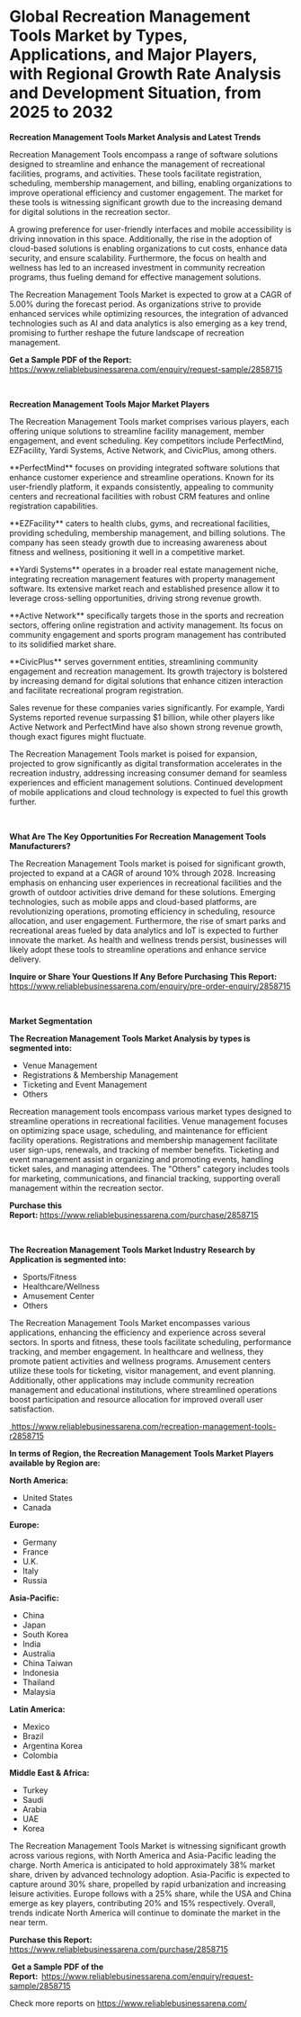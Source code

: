 <p><h1>Global Recreation Management Tools Market by Types, Applications, and Major Players, with Regional Growth Rate Analysis and Development Situation, from 2025 to 2032</h1></p><p><strong>Recreation Management Tools Market Analysis and Latest Trends</strong></p>
<p><p>Recreation Management Tools encompass a range of software solutions designed to streamline and enhance the management of recreational facilities, programs, and activities. These tools facilitate registration, scheduling, membership management, and billing, enabling organizations to improve operational efficiency and customer engagement. The market for these tools is witnessing significant growth due to the increasing demand for digital solutions in the recreation sector.</p><p>A growing preference for user-friendly interfaces and mobile accessibility is driving innovation in this space. Additionally, the rise in the adoption of cloud-based solutions is enabling organizations to cut costs, enhance data security, and ensure scalability. Furthermore, the focus on health and wellness has led to an increased investment in community recreation programs, thus fueling demand for effective management solutions.</p><p>The Recreation Management Tools Market is expected to grow at a CAGR of 5.00% during the forecast period. As organizations strive to provide enhanced services while optimizing resources, the integration of advanced technologies such as AI and data analytics is also emerging as a key trend, promising to further reshape the future landscape of recreation management.</p></p>
<p><strong>Get a Sample PDF of the Report:&nbsp;</strong> <a href="https://www.reliablebusinessarena.com/enquiry/request-sample/2858715?utm_campaign=2467&utm_medium=2&utm_source=Github&utm_content=ia&utm_term=12032025&utm_id=recreation-management-tools">https://www.reliablebusinessarena.com/enquiry/request-sample/2858715</a></p>
<p>&nbsp;</p>
<p><strong>Recreation Management Tools Major Market Players</strong></p>
<p><p>The Recreation Management Tools market comprises various players, each offering unique solutions to streamline facility management, member engagement, and event scheduling. Key competitors include PerfectMind, EZFacility, Yardi Systems, Active Network, and CivicPlus, among others.</p><p>**PerfectMind** focuses on providing integrated software solutions that enhance customer experience and streamline operations. Known for its user-friendly platform, it expands consistently, appealing to community centers and recreational facilities with robust CRM features and online registration capabilities.</p><p>**EZFacility** caters to health clubs, gyms, and recreational facilities, providing scheduling, membership management, and billing solutions. The company has seen steady growth due to increasing awareness about fitness and wellness, positioning it well in a competitive market.</p><p>**Yardi Systems** operates in a broader real estate management niche, integrating recreation management features with property management software. Its extensive market reach and established presence allow it to leverage cross-selling opportunities, driving strong revenue growth.</p><p>**Active Network** specifically targets those in the sports and recreation sectors, offering online registration and activity management. Its focus on community engagement and sports program management has contributed to its solidified market share.</p><p>**CivicPlus** serves government entities, streamlining community engagement and recreation management. Its growth trajectory is bolstered by increasing demand for digital solutions that enhance citizen interaction and facilitate recreational program registration.</p><p>Sales revenue for these companies varies significantly. For example, Yardi Systems reported revenue surpassing $1 billion, while other players like Active Network and PerfectMind have also shown strong revenue growth, though exact figures might fluctuate.</p><p>The Recreation Management Tools market is poised for expansion, projected to grow significantly as digital transformation accelerates in the recreation industry, addressing increasing consumer demand for seamless experiences and efficient management solutions. Continued development of mobile applications and cloud technology is expected to fuel this growth further.</p></p>
<p>&nbsp;</p>
<p><strong>What Are The Key Opportunities For Recreation Management Tools Manufacturers?</strong></p>
<p><p>The Recreation Management Tools market is poised for significant growth, projected to expand at a CAGR of around 10% through 2028. Increasing emphasis on enhancing user experiences in recreational facilities and the growth of outdoor activities drive demand for these solutions. Emerging technologies, such as mobile apps and cloud-based platforms, are revolutionizing operations, promoting efficiency in scheduling, resource allocation, and user engagement. Furthermore, the rise of smart parks and recreational areas fueled by data analytics and IoT is expected to further innovate the market. As health and wellness trends persist, businesses will likely adopt these tools to streamline operations and enhance service delivery.</p></p>
<p><strong>Inquire or Share Your Questions If Any Before Purchasing This Report:</strong> <a href="https://www.reliablebusinessarena.com/enquiry/pre-order-enquiry/2858715?utm_campaign=2467&utm_medium=2&utm_source=Github&utm_content=ia&utm_term=12032025&utm_id=recreation-management-tools">https://www.reliablebusinessarena.com/enquiry/pre-order-enquiry/2858715</a></p>
<p>&nbsp;</p>
<p><strong>Market Segmentation</strong></p>
<p><strong>The Recreation Management Tools Market Analysis by types is segmented into:</strong></p>
<p><ul><li>Venue Management</li><li>Registrations & Membership Management</li><li>Ticketing and Event Management</li><li>Others</li></ul></p>
<p><p>Recreation management tools encompass various market types designed to streamline operations in recreational facilities. Venue management focuses on optimizing space usage, scheduling, and maintenance for efficient facility operations. Registrations and membership management facilitate user sign-ups, renewals, and tracking of member benefits. Ticketing and event management assist in organizing and promoting events, handling ticket sales, and managing attendees. The "Others" category includes tools for marketing, communications, and financial tracking, supporting overall management within the recreation sector.</p></p>
<p><strong>Purchase this Report:&nbsp;</strong><a href="https://www.reliablebusinessarena.com/purchase/2858715?utm_campaign=2467&utm_medium=2&utm_source=Github&utm_content=ia&utm_term=12032025&utm_id=recreation-management-tools">https://www.reliablebusinessarena.com/purchase/2858715</a></p>
<p>&nbsp;</p>
<p><strong>The Recreation Management Tools Market Industry Research by Application is segmented into:</strong></p>
<p><ul><li>Sports/Fitness</li><li>Healthcare/Wellness</li><li>Amusement Center</li><li>Others</li></ul></p>
<p><p>The Recreation Management Tools Market encompasses various applications, enhancing the efficiency and experience across several sectors. In sports and fitness, these tools facilitate scheduling, performance tracking, and member engagement. In healthcare and wellness, they promote patient activities and wellness programs. Amusement centers utilize these tools for ticketing, visitor management, and event planning. Additionally, other applications may include community recreation management and educational institutions, where streamlined operations boost participation and resource allocation for improved overall user satisfaction.</p></p>
<p><a href="https://www.reliablebusinessarena.com/recreation-management-tools-r2858715?utm_campaign=2467&utm_medium=2&utm_source=Github&utm_content=ia&utm_term=12032025&utm_id=recreation-management-tools">&nbsp;https://www.reliablebusinessarena.com/recreation-management-tools-r2858715</a></p>
<p><strong>In terms of Region, the Recreation Management Tools Market Players available by Region are:</strong></p>
<p>
    <p> <strong> North America: </strong>
        <ul>
            <li>United States</li>
            <li>Canada</li>
        </ul>
        </p> 
    <p> <strong> Europe: </strong>
        <ul>
            <li>Germany</li>
            <li>France</li>
            <li>U.K.</li>
            <li>Italy</li>
            <li>Russia</li>
        </ul>
        </p> 
    <p> <strong> Asia-Pacific: </strong>
        <ul>
            <li>China</li>
            <li>Japan</li>
            <li>South Korea</li>
            <li>India</li>
            <li>Australia</li>
            <li>China Taiwan</li>
            <li>Indonesia</li>
            <li>Thailand</li>
            <li>Malaysia</li>
        </ul>
        </p> 
    <p> <strong> Latin America: </strong>
        <ul>
            <li>Mexico</li>
            <li>Brazil</li>
            <li>Argentina Korea</li>
            <li>Colombia</li>
        </ul>
        </p> 
    <p> <strong> Middle East & Africa: </strong>
        <ul>
            <li>Turkey</li>
            <li>Saudi</li>
            <li>Arabia</li>
            <li>UAE</li>
            <li>Korea</li>
        </ul>
    </p>
    </p>
<p><p>The Recreation Management Tools Market is witnessing significant growth across various regions, with North America and Asia-Pacific leading the charge. North America is anticipated to hold approximately 38% market share, driven by advanced technology adoption. Asia-Pacific is expected to capture around 30% share, propelled by rapid urbanization and increasing leisure activities. Europe follows with a 25% share, while the USA and China emerge as key players, contributing 20% and 15% respectively. Overall, trends indicate North America will continue to dominate the market in the near term.</p></p>
<p><strong>Purchase this Report: </strong><a href="https://www.reliablebusinessarena.com/purchase/2858715?utm_campaign=2467&utm_medium=2&utm_source=Github&utm_content=ia&utm_term=12032025&utm_id=recreation-management-tools">https://www.reliablebusinessarena.com/purchase/2858715</a></p>
<p>&nbsp;<strong>Get a Sample PDF of the Report:&nbsp;&nbsp;</strong><a href="https://www.reliablebusinessarena.com/enquiry/request-sample/2858715?utm_campaign=2467&utm_medium=2&utm_source=Github&utm_content=ia&utm_term=12032025&utm_id=recreation-management-tools">https://www.reliablebusinessarena.com/enquiry/request-sample/2858715</a></p>
<p><strong></strong></p>
<p>Check more reports on <a href="https://www.reliablebusinessarena.com/?utm_campaign=2467&utm_medium=2&utm_source=Github&utm_content=ia&utm_term=12032025&utm_id=recreation-management-tools">https://www.reliablebusinessarena.com/</a></p>